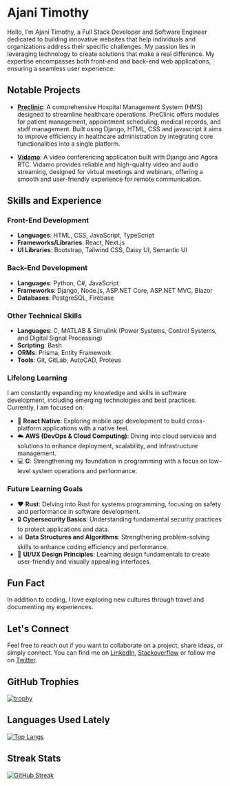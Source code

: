 
# Ajani Timothy
Hello, I’m Ajani Timothy, a Full Stack Developer and Software Engineer dedicated to building innovative websites that help individuals and organizations address their specific challenges. My passion lies in leveraging technology to create solutions that make a real difference. My expertise encompasses both front-end and back-end web applications, ensuring a seamless user experience. 

## Notable Projects
- **[Preclinic](https://github.com/Tim1119/preclinic)**: A comprehensive Hospital Management System (HMS) designed to streamline healthcare operations. PreClinic offers modules for patient management, appointment scheduling, medical records, and staff management. Built using Django, HTML, CSS and javascript it aims to improve efficiency in healthcare administration by integrating core functionalities into a single platform.
  
- **[Vidamo](https://github.com/Tim1119/vidamo)**: A video conferencing application built with Django and Agora RTC. Vidamo provides reliable and high-quality video and audio streaming, designed for virtual meetings and webinars, offering a smooth and user-friendly experience for remote communication.

## Skills and Experience
### Front-End Development
- **Languages**: HTML, CSS, JavaScript, TypeScript
- **Frameworks/Libraries**: React, Next.js
- **UI Libraries**: Bootstrap, Tailwind CSS, Daisy UI, Semantic UI

### Back-End Development
- **Languages**: Python, C#, JavaScript
- **Frameworks**: Django, Node.js, ASP.NET Core, ASP.NET MVC, Blazor
- **Databases**: PostgreSQL, Firebase

### Other Technical Skills
- **Languages**: C, MATLAB & Simulink (Power Systems, Control Systems, and Digital Signal Processing)
- **Scripting**: Bash
- **ORMs**: Prisma, Entity Framework
- **Tools**: Git, GitLab, AutoCAD, Proteus

### Lifelong Learning
I am constantly expanding my knowledge and skills in software development, including emerging technologies and best practices. Currently, I am focused on:
* 📱 **React Native**: Exploring mobile app development to build cross-platform applications with a native feel.
* ☁️ **AWS (DevOps & Cloud Computing)**: Diving into cloud services and solutions to enhance deployment, scalability, and infrastructure management.
* 💻 **C**: Strengthening my foundation in programming with a focus on low-level system operations and performance.

### Future Learning Goals
* ❤️ **Rust**: Delving into Rust for systems programming, focusing on safety and performance in software development.
* 🔒 **Cybersecurity Basics**: Understanding fundamental security practices to protect applications and data.
* 📊 **Data Structures and Algorithms**: Strengthening problem-solving skills to enhance coding efficiency and performance.
* 🎨 **UI/UX Design Principles**: Learning design fundamentals to create user-friendly and visually appealing interfaces.

## Fun Fact
In addition to coding, I love exploring new cultures through travel and documenting my experiences.

## Let's Connect
Feel free to reach out if you want to collaborate on a project, share ideas, or simply connect. You can find me on [LinkedIn](https://www.linkedin.com/in/timothy-ajani/), [Stackoverflow](https://stackoverflow.com/users/14591808) or follow me on [Twitter](https://x.com/ajanithegreat).

## GitHub Trophies
[![trophy](https://github-profile-trophy.vercel.app/?username=Tim1119&theme=radical)](https://github.com/ryo-ma/github-profile-trophy)

## Languages Used Lately
[![Top Langs](https://github-readme-stats.vercel.app/api/top-langs/?username=Tim1119&layout=compact&theme=radical)](https://github.com/anuraghazra/github-readme-stats)

## Streak Stats
[![GitHub Streak](https://github-readme-streak-stats.herokuapp.com/?user=Tim1119&theme=radical)](https://git.io/streak-stats)
